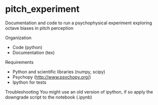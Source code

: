 pitch_experiment
================

Documentation and code to run a psychophysical experiment exploring octave biases in pitch perception

Organization
- Code (python)
- Documentation (tex)

Requirements
- Python and scientific libraries (numpy, scipy)
- Psychopy (http://www.psychopy.org/)
- Ipython for tests


Troubleshooting
You might use an old version of ipython, if so apply the downgrade script to the notebook (.ipynb)

